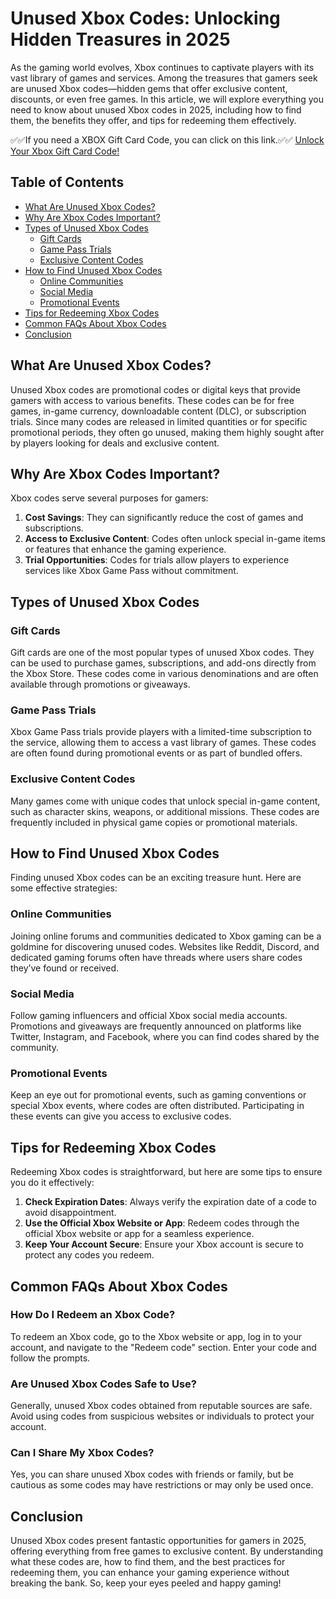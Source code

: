# Unused Xbox Codes: Unlocking Hidden Treasures in 2025

As the gaming world evolves, Xbox continues to captivate players with its vast library of games and services. Among the treasures that gamers seek are unused Xbox codes—hidden gems that offer exclusive content, discounts, or even free games. In this article, we will explore everything you need to know about unused Xbox codes in 2025, including how to find them, the benefits they offer, and tips for redeeming them effectively.

✅✅If you need a XBOX Gift Card Code, you can click on this link.✅✅
[Unlock Your Xbox Gift Card Code!](https://tinyurl.com/ynxbz8dh)

## Table of Contents

- [What Are Unused Xbox Codes?](#what-are-unused-xbox-codes)
- [Why Are Xbox Codes Important?](#why-are-xbox-codes-important)
- [Types of Unused Xbox Codes](#types-of-unused-xbox-codes)
  - [Gift Cards](#gift-cards)
  - [Game Pass Trials](#game-pass-trials)
  - [Exclusive Content Codes](#exclusive-content-codes)
- [How to Find Unused Xbox Codes](#how-to-find-unused-xbox-codes)
  - [Online Communities](#online-communities)
  - [Social Media](#social-media)
  - [Promotional Events](#promotional-events)
- [Tips for Redeeming Xbox Codes](#tips-for-redeeming-xbox-codes)
- [Common FAQs About Xbox Codes](#common-faqs-about-xbox-codes)
- [Conclusion](#conclusion)

## What Are Unused Xbox Codes?

Unused Xbox codes are promotional codes or digital keys that provide gamers with access to various benefits. These codes can be for free games, in-game currency, downloadable content (DLC), or subscription trials. Since many codes are released in limited quantities or for specific promotional periods, they often go unused, making them highly sought after by players looking for deals and exclusive content.

## Why Are Xbox Codes Important?

Xbox codes serve several purposes for gamers:

1. **Cost Savings**: They can significantly reduce the cost of games and subscriptions.
2. **Access to Exclusive Content**: Codes often unlock special in-game items or features that enhance the gaming experience.
3. **Trial Opportunities**: Codes for trials allow players to experience services like Xbox Game Pass without commitment.

## Types of Unused Xbox Codes

### Gift Cards

Gift cards are one of the most popular types of unused Xbox codes. They can be used to purchase games, subscriptions, and add-ons directly from the Xbox Store. These codes come in various denominations and are often available through promotions or giveaways.

### Game Pass Trials

Xbox Game Pass trials provide players with a limited-time subscription to the service, allowing them to access a vast library of games. These codes are often found during promotional events or as part of bundled offers.

### Exclusive Content Codes

Many games come with unique codes that unlock special in-game content, such as character skins, weapons, or additional missions. These codes are frequently included in physical game copies or promotional materials.

## How to Find Unused Xbox Codes

Finding unused Xbox codes can be an exciting treasure hunt. Here are some effective strategies:

### Online Communities

Joining online forums and communities dedicated to Xbox gaming can be a goldmine for discovering unused codes. Websites like Reddit, Discord, and dedicated gaming forums often have threads where users share codes they’ve found or received.

### Social Media

Follow gaming influencers and official Xbox social media accounts. Promotions and giveaways are frequently announced on platforms like Twitter, Instagram, and Facebook, where you can find codes shared by the community.

### Promotional Events

Keep an eye out for promotional events, such as gaming conventions or special Xbox events, where codes are often distributed. Participating in these events can give you access to exclusive codes.

## Tips for Redeeming Xbox Codes

Redeeming Xbox codes is straightforward, but here are some tips to ensure you do it effectively:

1. **Check Expiration Dates**: Always verify the expiration date of a code to avoid disappointment.
2. **Use the Official Xbox Website or App**: Redeem codes through the official Xbox website or app for a seamless experience.
3. **Keep Your Account Secure**: Ensure your Xbox account is secure to protect any codes you redeem.

## Common FAQs About Xbox Codes

### How Do I Redeem an Xbox Code?

To redeem an Xbox code, go to the Xbox website or app, log in to your account, and navigate to the "Redeem code" section. Enter your code and follow the prompts.

### Are Unused Xbox Codes Safe to Use?

Generally, unused Xbox codes obtained from reputable sources are safe. Avoid using codes from suspicious websites or individuals to protect your account.

### Can I Share My Xbox Codes?

Yes, you can share unused Xbox codes with friends or family, but be cautious as some codes may have restrictions or may only be used once.

## Conclusion

Unused Xbox codes present fantastic opportunities for gamers in 2025, offering everything from free games to exclusive content. By understanding what these codes are, how to find them, and the best practices for redeeming them, you can enhance your gaming experience without breaking the bank. So, keep your eyes peeled and happy gaming!
